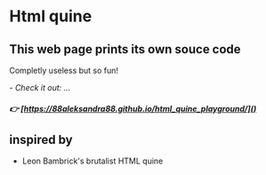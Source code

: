 # Html quine

## This web page prints its own souce code 

Completly useless but so fun!

*- Check it out: ...*


##### :point_right: [https://88aleksandra88.github.io/html_quine_playground/]()


## inspired by
- Leon Bambrick's brutalist HTML quine
